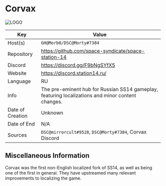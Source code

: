 # Corvax

![LOGO](logo.png)

| Key  | Value |
| ------------- | ------------- |
| Host(s) | `GH@Morb0/DSC@Morty#7384` |
| Repository  | https://github.com/space-syndicate/space-station-14 |
| Discord  | https://discord.gg/F9bNgSYfX5 |
| Website | https://discord.station14.ru/ |
| Language | RU |
| Info | The pre-eminent hub for Russian SS14 gameplay, featuring localizations and minor content changes. |
| Date of Creation | Unknown |
| Date of End |  N/A |
| Sources | `DSC@mirrorcult#9528`, `DSC@Morty#7384`, Corvax Discord |

## Miscellaneous Information

Corvax was the first non-English localized fork of SS14, as well as being one of the first in general. They have upstreamed many relevant improvements to localizing the game.